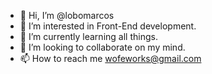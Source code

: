 - 👋 Hi, I’m @lobomarcos
- 👀 I’m interested in Front-End development.
- 🌱 I’m currently learning all things.
- 💞️ I’m looking to collaborate on my mind.
- 📫 How to reach me wofeworks@gmail.com

<!---
lobomarcos/lobomarcos is a ✨ special ✨ repository because its `README.md` (this file) appears on your GitHub profile.
You can click the Preview link to take a look at your changes.
--->
